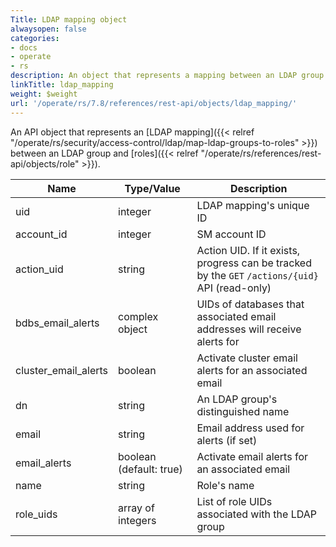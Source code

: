 ```yaml
---
Title: LDAP mapping object
alwaysopen: false
categories:
- docs
- operate
- rs
description: An object that represents a mapping between an LDAP group and roles
linkTitle: ldap_mapping
weight: $weight
url: '/operate/rs/7.8/references/rest-api/objects/ldap_mapping/'
---
```


An API object that represents an [LDAP mapping]({{< relref "/operate/rs/security/access-control/ldap/map-ldap-groups-to-roles" >}}) between an LDAP group and [roles]({{< relref "/operate/rs/references/rest-api/objects/role" >}}).

| Name | Type/Value | Description |
|------|------------|-------------|
| uid | integer | LDAP mapping's unique ID |
| account_id | integer | SM account ID |
| action_uid | string | Action UID. If it exists, progress can be tracked by the `GET`&nbsp;`/actions/{uid}` API (read-only) |
| bdbs_email_alerts | complex object | UIDs of databases that associated email addresses will receive alerts for |
| cluster_email_alerts | boolean | Activate cluster email alerts for an associated email |
| dn | string | An LDAP group's distinguished name |
| email | string | Email address used for alerts (if set) |
| email_alerts | boolean (default:&nbsp;true) | Activate email alerts for an associated email |
| name | string | Role's name |
| role_uids | array of integers | List of role UIDs associated with the LDAP group |
